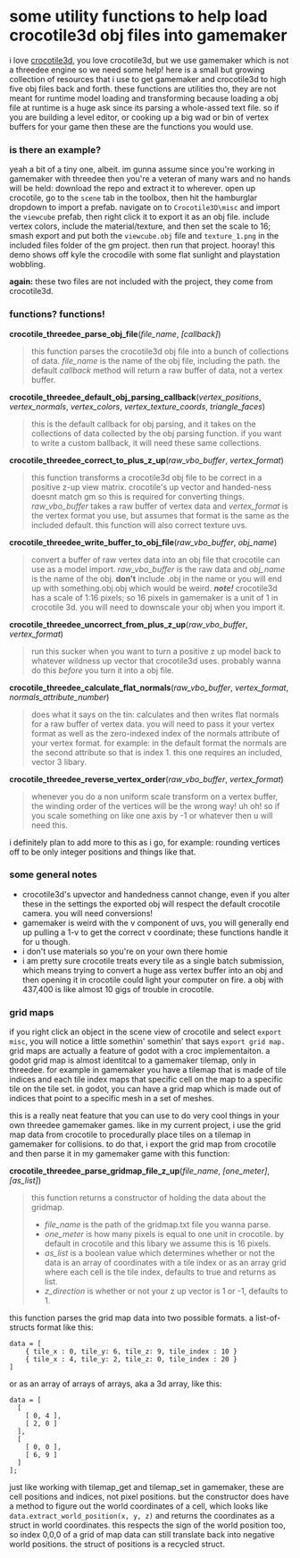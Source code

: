 # some utility functions to help load crocotile3d obj files into gamemaker

i love [crocotile3d](https://crocotile3d.com), you love crocotile3d, but we use gamemaker which is not a threedee engine so we need some help! here is a small but growing collection of resources that i use to get gamemaker and crocotile3d to high five obj files back and forth. these functions are utilities tho, they are not meant for runtime model loading and transforming because loading a obj file at runtime is a huge ask since its parsing a whole-assed text file. so if you are building a level editor, or cooking up a big wad or bin of vertex buffers for your game then these are the functions you would use.

### is there an example?
yeah a bit of a tiny one, albeit. im gunna assume since you're working in gamemaker with threedee then you're a veteran of many wars and no hands will be held: download the repo and extract it to wherever. open up crocotile, go to the `scene` tab in the toolbox, then hit the hamburglar dropdown to import a prefab. navigate on to `Crocotile3D\misc` and import the `viewcube` prefab, then right click it to export it as an obj file. include vertex colors, include the material/texture, and then set the scale to 16; smash export and put both the  `viewcube.obj` file and `texture_1.png` in the included files folder of the gm project. then run that project. hooray! this demo shows off kyle the crocodile with some flat sunlight and playstation wobbling.

**again:** these two files are not included with the project, they come from crocotile3d.

### functions? functions!

**crocotile\_threedee\_parse\_obj\_file**(_file_name_, _[callback]_)
> this function parses the crocotile3d obj file into a bunch of collections of data. *file_name* is the name of the obj file, including the path. the default *callback* method will return a raw buffer of data, not a vertex buffer.

**crocotile\_threedee\_default\_obj\_parsing\_callback**(*vertex\_positions*, *vertex\_normals*, *vertex\_colors*, *vertex\_texture\_coords*, *triangle\_faces*)
> this is the default callback for obj parsing, and it takes on the collections of data collected by the obj parsing function. if you want to write a custom ballback, it will need these same collections.

**crocotile\_threedee\_correct\_to\_plus\_z\_up**(_raw\_vbo\_buffer_, _vertex\_format_)
> this function transforms a crocotile3d obj file to be correct in a positive z-up view matrix. crocotile's up vector and handed-ness doesnt match gm so this is required for converting things. _raw\_vbo\_buffer_ takes a raw buffer of vertex data and _vertex\_format_ is the vertex format you use, but assumes that format is the same as the included default. this function will also correct texture uvs.

**crocotile\_threedee\_write\_buffer\_to\_obj\_file**(*raw\_vbo\_buffer*, *obj\_name*)
> convert a buffer of raw vertex data into an obj file that crocotile can use as a model import. *raw\_vbo\_buffer* is the raw data and *obj\_name* is the name of the obj. **don't** include .obj in the name or you will end up with something.obj.obj which would be weird. **_note!_** crocotile3d has a scale of 1:16 pixels; so 16 pixels in gamemaker is a unit of 1 in crocotile 3d. you will need to downscale your obj when you import it.

**crocotile\_threedee\_uncorrect\_from\_plus\_z\_up**(_raw\_vbo\_buffer_, _vertex\_format_)
> run this sucker when you want to turn a positive z up model back to whatever wildness up vector that crocotile3d uses. probably wanna do this _before_ you turn it into a obj file.

**crocotile\_threedee\_calculate\_flat\_normals**(*raw\_vbo\_buffer*, *vertex\_format*, *normals\_attribute\_number*)
> does what it says on the tin: calculates and then writes flat normals for a raw buffer of vertex data. you will need to pass it your vertex format as well as the zero-indexed index of the normals attribute of your vertex format. for example: in the default format the normals are the second attribute so that is index 1. this one requires an included, vector 3 libary.

**crocotile\_threedee\_reverse\_vertex\_order**(*raw\_vbo\_buffer*, *vertex\_format*)
> whenever you do a non uniform scale transform on a vertex buffer, the winding order of the vertices will be the wrong way! uh oh! so if you scale something on like one axis by -1 or whatever then u will need this.

i definitely plan to add more to this as i go, for example: rounding vertices off to be only integer positions and things like that.


### some general notes
- crocotile3d's upvector and handedness cannot change, even if you alter these in the settings the exported obj will respect the default crocotile camera. you will need conversions!
- gamemaker is weird with the v component of uvs, you will generally end up pulling a 1-v to get the correct v coordinate; these functions handle it for u though.
- i don't use materials so you're on your own there homie
- i am pretty sure crocotile treats every tile as a single batch submission, which means trying to convert a huge ass vertex buffer into an obj and then opening it in crocotile could light your computer on fire. a obj with 437,400 is like almost 10 gigs of trouble in crocotile.

### grid maps
if you right click an object in the scene view of crocotile and select `export misc`, you will notice a little somethin' somethin' that says `export grid map.` grid maps are actually a feature of godot with a croc implementaiton. a godot grid map is almost identitcal to a gamemaker tilemap, only in threedee. for example in gamemaker you have a tilemap that is made of tile indices and each tile index maps that specific cell on the map to a specific tile on the tile set. in godot, you can have a grid map which is made out of indices that point to a specific mesh in a set of meshes.

this is a really neat feature that you can use to do very cool things in your own threedee gamemaker games. like in my current project, i use the grid map data from crocotile to procedurally place tiles on a tilemap in gamemaker for collisions. to do that, i export the grid map from crocotile and then parse it in my gamemaker game with this function:

**crocotile\_threedee\_parse\_gridmap\_file\_z\_up**(*file\_name*, *\[one_meter\]*, *\[as_list\]*)
> this function returns a constructor of holding the data about the gridmap.  
> - *file\_name* is the path of the gridmap.txt file you wanna parse.  
> - *one\_meter* is how many pixels is equal to one unit in crocotile. by default in crocotile and this libary we assume this is 16 pixels.  
> - *as\_list* is a boolean value which determines whether or not the data is an array of coordinates with a tile index or as an array grid where each cell is the tile index, defaults to true and returns as list.   
> - *z_direction* is whether or not your z up vector is 1 or -1, defaults to 1.

this function parses the grid map data into two possible formats. a list-of-structs format like this:
```
data = [
    { tile_x : 0, tile_y: 6, tile_z: 9, tile_index : 10 }
    { tile_x : 4, tile_y: 2, tile_z: 0, tile_index : 20 }
]
```
or as an array of arrays of arrays, aka a 3d array, like this:
```
data = [
  [
    [ 0, 4 ],
    [ 2, 0 ]
  ],
  [
    [ 0, 0 ],
    [ 6, 9 ]
  ]
];
```
just like working with tilemap_get and tilemap_set in gamemaker, these are cell positions and indices, not pixel positions. but the constructor does have a method to figure out the world coordinates of a cell, which looks like `data.extract_world_position(x, y, z)` and returns the coordinates as a struct in world coordinates. this respects the sign of the world position too, so index 0,0,0 of a grid of map data can still translate back into negative world positions. the struct of positions is a recycled struct.
